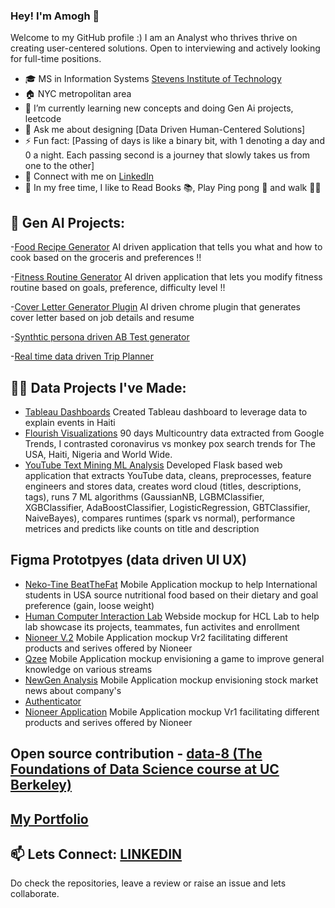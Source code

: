### Hey! I'm Amogh 👋

Welcome to my GitHub profile :) 
I am an Analyst who thrives thrive on creating user-centered solutions. Open to interviewing and actively looking for full-time positions.

- 🎓 MS in Information Systems [Stevens Institute of Technology](https://www.stevens.edu/school-business/masters-programs/information-systems)
- 🏠 NYC metropolitan area
- 🌱 I’m currently learning new concepts and doing Gen Ai projects, leetcode
- 💬 Ask me about designing [Data Driven Human-Centered Solutions]
- ⚡ Fun fact: [Passing of days is like a binary bit, with 1 denoting a day and 0 a night. Each passing second is a journey that slowly takes us from one to the other]
- 🤝 Connect with me on [LinkedIn](https://www.linkedin.com/in/amoghkokari/)
- 🎈 In my free time, I like to Read Books 📚, Play Ping pong 🏓 and walk 🚶‍♂️

## 🤖 Gen AI Projects:

-[Food Recipe Generator](https://getfoodrecipe.streamlit.app)
AI driven application that tells you what and how to cook based on the groceris and preferences !!

-[Fitness Routine Generator](https://getfitnessroutine.streamlit.app)
AI driven application that lets you modify fitness routine based on goals, preference, difficulty level !!

-[Cover Letter Generator Plugin](https://chromewebstore.google.com/detail/fkpngfojlofakgbochaelobacgekmpla?utm_source=item-share-cb)
AI driven chrome plugin that generates cover letter based on job details and resume

-[Synthtic persona driven AB Test generator](https://chromewebstore.google.com/detail/fkpngfojlofakgbochaelobacgekmpla?utm_source=item-share-cb)

-[Real time data driven Trip Planner](https://outingplanner.streamlit.app/)

## 👨‍💻 Data Projects I've Made:

- [Tableau Dashboards](https://public.tableau.com/app/profile/amoghkokari)
Created Tableau dashboard to leverage data to explain events in Haiti
- [Flourish Visualizations](https://public.flourish.studio/visualisation/10860806/)
90 days Multicountry data extracted from Google Trends, I contrasted coronavirus vs monkey pox search trends for The USA, Haiti, Nigeria and World Wide.
- [YouTube Text Mining ML Analysis](https://github.com/amoghkokari/youTube_textMining_ML_Analysis)
Developed Flask based web application that extracts YouTube data, cleans, preprocesses, feature engineers and stores data, creates word cloud (titles, descriptions, tags), runs 7 ML algorithms (GaussianNB, LGBMClassifier, XGBClassifier, AdaBoostClassifier, LogisticRegression, GBTClassifier, NaiveBayes), compares runtimes (spark vs normal), performance metrices and predicts like counts on title and description

## Figma Prototpyes (data driven UI UX)

- [Neko-Tine BeatTheFat](https://www.figma.com/proto/kOJYB4BlA9dLRKlucSTUig/BTF?type=design&node-id=8-2&t=CAubBeAtzthSb0bF-1&scaling=scale-down&page-id=0%3A1&starting-point-node-id=8%3A2&mode=design)
  Mobile Application mockup to help International students in USA source nutritional food based on their dietary and goal preference (gain, loose weight)
- [Human Computer Interaction Lab](https://www.figma.com/proto/NT0i0Lx5zegnNuJArNAMWS/StevensHCI?node-id=1%3A2&starting-point-node-id=1%3A2)
  Webside mockup for HCL Lab to help lab showcase its projects, teammates, fun activites and enrollment
- [Nioneer V.2](https://www.figma.com/proto/LzOZNJ2rKPeGM7xzjn9vrE/Untitled?node-id=1%3A2)
  Mobile Application mockup Vr2 facilitating different products and serives offered by Nioneer
- [Qzee](https://www.figma.com/proto/AuFRUijarfTwSzMDBsoin3/Qzeee?node-id=0%3A3&scaling=scale-down&page-id=0%3A1&starting-point-node-id=11%3A2)
  Mobile Application mockup envisioning a game to improve general knowledge on various streams
- [NewGen Analysis](https://www.figma.com/proto/YWytkthtZJxeRyecV2cI2s/NGA?node-id=11%3A5&scaling=scale-down&page-id=11%3A0&starting-point-node-id=39%3A76&show-proto-sidebar=1)
  Mobile Application mockup envisioning stock market news about company's 
- [Authenticator](https://www.figma.com/proto/UnCjKfv9U8qaThBja217a9/Authenticator?node-id=7%3A194&scaling=min-zoom&page-id=0%3A1)
- [Nioneer Application](https://www.figma.com/proto/BjfEVzu7iWSEQ7ZtsHQvZ0/UI?node-id=1%3A25&scaling=scale-down&page-id=0%3A1&starting-point-node-id=1%3A5)
  Mobile Application mockup Vr1 facilitating different products and serives offered by Nioneer

## Open source contribution - [data-8 (The Foundations of Data Science course at UC Berkeley)](https://github.com/data-8/datascience/pull/576)

## [My Portfolio](https://padlet.com/amoghkokari/my-portfolio-pmedtgib3l3qk1ma)

## 📫 Lets Connect: [LINKEDIN](https://www.linkedin.com/in/amoghkokari/)

Do check the repositories, leave a review or raise an issue and lets collaborate.
